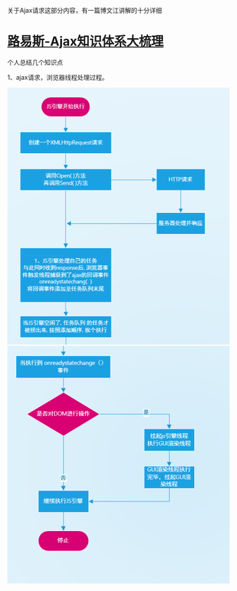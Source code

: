 关于Ajax请求这部分内容，有一篇博文江讲解的十分详细

# [路易斯-Ajax知识体系大梳理](http://louiszhai.github.io/2016/11/02/ajax/#ajax)



个人总结几个知识点

1、ajax请求，浏览器线程处理过程。



![](/assets/import.png)![](/assets/import2.png)

